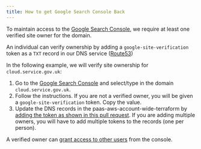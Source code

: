 ```yaml
---
title: How to get Google Search Console Back
---
```


To maintain access to the [Google Search Console](https://search.google.com/search-console/welcome), we require at least one verified site owner for the domain.

An individual can verify ownership by adding a `google-site-verification` token as a `TXT` record in our DNS service ([Route53](https://aws.amazon.com/route53/))

In the following example, we will verify site ownership for `cloud.service.gov.uk`:

1. Go to the [Google Search Console](https://search.google.com/search-console/welcome) and select/type in the domain `cloud.service.gov.uk`. 
2. Follow the instructions. If you are not a verified owner, you will be given a `google-site-verification` token. Copy the value.
3. Update the DNS records in the paas-aws-account-wide-terraform by [adding the token as shown in this pull request](https://github.com/alphagov/paas-aws-account-wide-terraform/pull/295). If you are adding multiple owners, you will have to add multiple tokens to the records (one per person).

A verified owner can [grant access to other users](https://support.google.com/webmasters/answer/7687615?hl=en) from the console.
